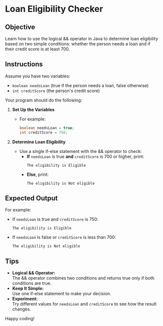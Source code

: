 # Loan Eligibility Checker

## Objective
Learn how to use the logical && operator in Java to determine loan eligibility based on two simple conditions: whether the person needs a loan and if their credit score is at least 700.

## Instructions

Assume you have two variables:
- `boolean needsLoan` (true if the person needs a loan, false otherwise)
- `int creditScore` (the person's credit score)

Your program should do the following:

1. **Set Up the Variables**
   - For example:
     ```java
     boolean needsLoan = true;
     int creditScore = 750;
     ```

2. **Determine Loan Eligibility**
   - Use a single if-else statement with the && operator to check:
      - **If** `needsLoan` is true **and** `creditScore` is 700 or higher, print:
        ```
        The eligibility is Eligible
        ```
      - **Else**, print:
        ```
        The eligibility is Not eligible
        ```

## Expected Output

For example:

- If `needsLoan` is true and `creditScore` is 750:
  ```
  The eligibility is Eligible
  ```

- If `needsLoan` is false or `creditScore` is less than 700:
  ```
  The eligibility is Not eligible
  ```

## Tips
- **Logical && Operator:**  
  The && operator combines two conditions and returns true only if both conditions are true.
- **Keep It Simple:**  
  Use one if-else statement to make your decision.
- **Experiment:**  
  Try different values for `needsLoan` and `creditScore` to see how the result changes.

Happy coding!